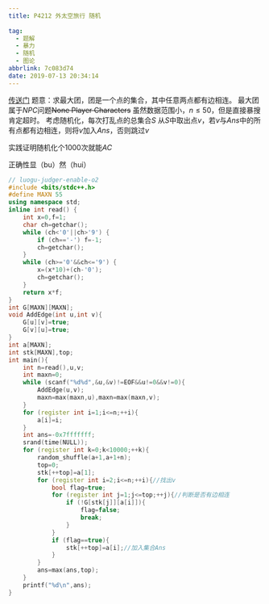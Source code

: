 ```yaml
---
title: P4212 外太空旅行 随机
  
tag:
  - 题解
  - 暴力
  - 随机
  - 图论
abbrlink: 7c083d74
date: 2019-07-13 20:34:14
---
```

[传送门](https://www.luogu.org/problemnew/show/P4212)
题意：求最大团，团是一个点的集合，其中任意两点都有边相连。
最大团属于$NPC$问题~~None Player Characters~~
虽然数据范围小，$n \le 50$，但是直接暴搜肯定超时。
考虑随机化，每次打乱点的总集合$S$
从$S$中取出点$v$，若$v$与$Ans$中的所有点都有边相连，则将$v$加入$Ans$，否则跳过$v$

实践证明随机化个$1000$次就能$AC$

正确性显（bu）然（hui）
```cpp
// luogu-judger-enable-o2
#include <bits/stdc++.h>
#define MAXN 55
using namespace std;
inline int read() {
    int x=0,f=1;
    char ch=getchar();
    while (ch<'0'||ch>'9') {
        if (ch=='-') f=-1;
        ch=getchar();
    }
    while (ch>='0'&&ch<='9') {
        x=(x*10)+(ch-'0');
        ch=getchar();
    }
    return x*f;
}
int G[MAXN][MAXN];
void AddEdge(int u,int v){
    G[u][v]=true;
    G[v][u]=true;
}
int a[MAXN];
int stk[MAXN],top;
int main(){
    int n=read(),u,v;
    int maxn=0;
    while (scanf("%d%d",&u,&v)!=EOF&&u!=0&&v!=0){
		AddEdge(u,v);
		maxn=max(maxn,u),maxn=max(maxn,v);
	}
    for (register int i=1;i<=n;++i){
    	a[i]=i;
	}
    int ans=-0x7fffffff;
    srand(time(NULL));
    for (register int k=0;k<10000;++k){
        random_shuffle(a+1,a+1+n);
        top=0;
        stk[++top]=a[1];
        for (register int i=2;i<=n;++i){//找出v
        	bool flag=true;
        	for (register int j=1;j<=top;++j){//判断是否有边相连
        		if (!G[stk[j]][a[i]]){
        			flag=false;
        			break;
				}
			}
			if (flag==true){
				stk[++top]=a[i];//加入集合Ans
			}
		}
		ans=max(ans,top);
    }
    printf("%d\n",ans);
}
```